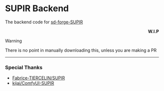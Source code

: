 # SUPIR Backend
The backend code for [sd-forge-SUPIR](https://github.com/Haoming02/sd-forge-SUPIR)

<p align="right"><b>W.I.P</b></p>

> [!WARNING]
> There is no point in manually downloading this, unless you are making a PR

<hr>

### Special Thanks
- [Fabrice-TIERCELIN/SUPIR](https://huggingface.co/spaces/Fabrice-TIERCELIN/SUPIR/blob/main/app.py)
- [kijai/ComfyUI-SUPIR](https://github.com/kijai/ComfyUI-SUPIR)
